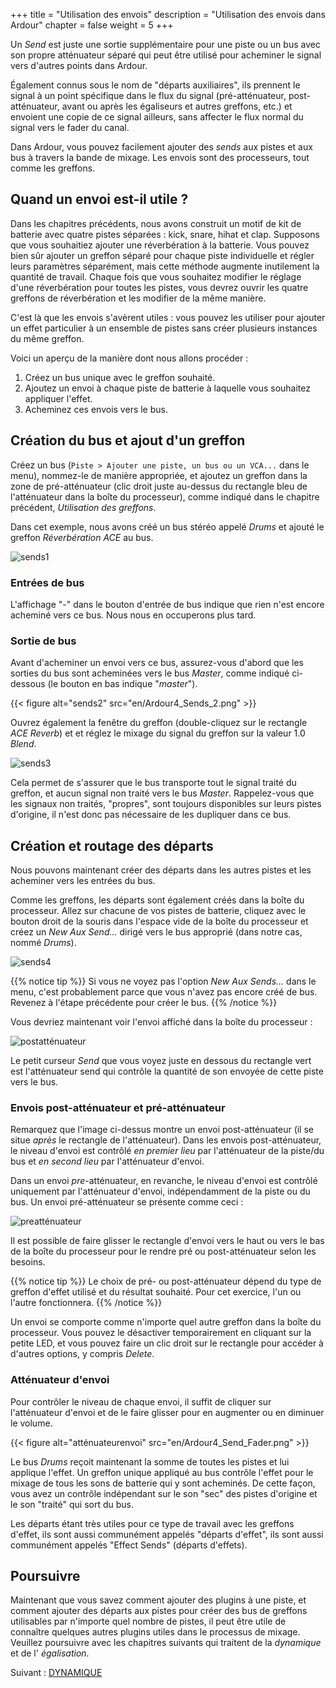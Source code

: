 +++
title = "Utilisation des envois"
description = "Utilisation des envois dans Ardour"
chapter = false
weight = 5
+++

Un _Send_ est juste une sortie supplémentaire pour une piste ou un bus avec son propre atténuateur séparé qui peut être utilisé pour acheminer le signal vers d'autres points dans Ardour.

Également connus sous le nom de "départs auxiliaires", ils prennent le signal à un point spécifique dans le flux du signal (pré-atténuateur, post-atténuateur, avant ou après les égaliseurs et autres greffons, etc.) et envoient une copie de ce signal ailleurs, sans affecter le flux normal du signal vers le fader du canal.

Dans Ardour, vous pouvez facilement ajouter des _sends_ aux pistes et aux bus à travers la bande de mixage. Les envois sont des processeurs, tout comme les greffons.

## Quand un envoi est-il utile ? 

Dans les chapitres précédents, nous avons construit un motif de kit de batterie avec quatre pistes séparées : kick, snare, hihat et clap. Supposons que vous souhaitiez ajouter une réverbération à la batterie. Vous pouvez bien sûr ajouter un greffon séparé pour chaque piste individuelle et régler leurs paramètres séparément, mais cette méthode augmente inutilement la quantité de travail. Chaque fois que vous souhaitez modifier le réglage d'une réverbération pour toutes les pistes, vous devrez ouvrir les quatre greffons de réverbération et les modifier de la même manière.

C'est là que les envois s'avèrent utiles : vous pouvez les utiliser pour ajouter un effet particulier à un ensemble de pistes sans créer plusieurs instances du même greffon.

Voici un aperçu de la manière dont nous allons procéder :

1. Créez un bus unique avec le greffon souhaité.
2. Ajoutez un envoi à chaque piste de batterie à laquelle vous souhaitez appliquer l'effet.
3. Acheminez ces envois vers le bus.

## Création du bus et ajout d'un greffon

Créez un bus (`Piste > Ajouter une piste, un bus ou un VCA...` dans le menu), nommez-le de manière appropriée, et ajoutez un greffon dans la zone de pré-atténuateur (clic droit juste au-dessus du rectangle bleu de l'atténuateur dans la boîte du processeur), comme indiqué dans le chapitre précédent, _Utilisation des greffons_.

Dans cet exemple, nous avons créé un bus stéréo appelé _Drums_ et ajouté le greffon
_Réverbération ACE_ au bus.

![sends1](en/ardour7-ace-reverb-in-mixer-strip.png?height=200)

### Entrées de bus

L'affichage "-" dans le bouton d'entrée de bus indique que rien n'est encore acheminé vers ce bus. Nous nous en occuperons plus tard.

### Sortie de bus

Avant d'acheminer un envoi vers ce bus, assurez-vous d'abord que les sorties du bus sont acheminées vers le bus _Master_, comme indiqué ci-dessous (le bouton en bas indique "*master*").

{{< figure alt="sends2" src="en/Ardour4_Sends_2.png" >}} 

Ouvrez également la fenêtre du greffon (double-cliquez sur le rectangle _ACE Reverb_) et
et réglez le mixage du signal du greffon sur la valeur 1.0 _Blend_.

![sends3](en/ardour7-ace-reverb-settings.png?width=400)

Cela permet de s'assurer que le bus transporte tout le signal traité du greffon, et aucun signal non traité vers le bus _Master_. Rappelez-vous que les signaux non traités, "propres", sont toujours disponibles sur leurs pistes d'origine, il n'est donc pas nécessaire de les dupliquer dans ce bus.

## Création et routage des départs

Nous pouvons maintenant créer des départs dans les autres pistes et les acheminer vers les entrées du bus.

Comme les greffons, les départs sont également créés dans la boîte du processeur. Allez sur chacune de vos pistes de batterie, cliquez avec le bouton droit de la souris dans l'espace vide de la boîte du processeur et créez un _New Aux Send..._ dirigé vers le bus approprié (dans notre cas, nommé _Drums_).

![sends4](en/ardour7-adding-aux-send.png?height=500)

{{% notice tip %}}
Si vous ne voyez pas l'option _New Aux Sends..._ dans le menu, c'est probablement parce que vous n'avez pas encore créé de bus. Revenez à l'étape précédente pour créer le bus.
{{% /notice %}}

Vous devriez maintenant voir l'envoi affiché dans la boîte du processeur :

![postatténuateur](en/ardour7-post-fader-send.png?height=200)

Le petit curseur _Send_ que vous voyez juste en dessous du rectangle vert est l'atténuateur send qui contrôle la quantité de son envoyée de cette piste vers le bus.

### Envois post-atténuateur et pré-atténuateur

Remarquez que l'image ci-dessus montre un envoi post-atténuateur (il se situe _après_ le rectangle de l'atténuateur). Dans les envois post-atténuateur, le niveau d'envoi est contrôlé _en premier lieu_ par l'atténuateur de la piste/du bus et _en second lieu_ par l'atténuateur d'envoi.

Dans un envoi _pre_-atténuateur, en revanche, le niveau d'envoi est contrôlé uniquement par l'atténuateur d'envoi, indépendamment de la piste ou du bus. Un envoi pré-atténuateur se présente comme ceci :

![preatténuateur](en/ardour7-pre-fader-send.png?height=200)

Il est possible de faire glisser le rectangle d'envoi vers le haut ou vers le bas de la boîte du processeur pour le rendre pré ou post-atténuateur selon les besoins.

{{% notice tip %}}
Le choix de pré- ou post-atténuateur dépend du type de greffon d'effet utilisé et du résultat souhaité. Pour cet exercice, l'un ou l'autre fonctionnera.
{{% /notice %}}

Un envoi se comporte comme n'importe quel autre greffon dans la boîte du processeur. Vous pouvez le désactiver temporairement en cliquant sur la petite LED, et vous pouvez faire un clic droit sur le rectangle pour accéder à d'autres options, y compris _Delete_.

### Atténuateur d'envoi

Pour contrôler le niveau de chaque envoi, il suffit de cliquer sur l'atténuateur d'envoi et de le faire glisser pour en augmenter ou en diminuer le volume.

{{< figure alt="atténuateurenvoi" src="en/Ardour4_Send_Fader.png" >}} 

Le bus _Drums_ reçoit maintenant la somme de toutes les pistes et lui applique l'effet. Un greffon unique appliqué au bus contrôle l'effet pour le mixage de tous les sons de batterie qui y sont acheminés. De cette façon, vous avez un contrôle indépendant sur le son "sec" des pistes d'origine et le son "traité" qui sort du bus. 

Les départs étant très utiles pour ce type de travail avec les greffons d'effet, ils sont aussi communément appelés "départs d'effet", ils sont aussi communément appelés "Effect Sends" (départs d'effets).

## Poursuivre

Maintenant que vous savez comment ajouter des plugins à une piste, et comment ajouter des départs aux pistes pour créer des bus de greffons utilisables par n'importe quel nombre de pistes, il peut être utile de connaître quelques autres plugins utiles dans le processus de mixage.
Veuillez poursuivre avec les chapitres suivants qui traitent de la _dynamique_ et de l' _égalisation_.

Suivant : [DYNAMIQUE](../dynamics)
